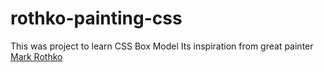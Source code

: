 # rothko-painting-css
This was project to learn CSS Box Model 
Its inspiration from great painter <a href="https://en.wikipedia.org/wiki/Mark_Rothko">Mark Rothko</a>
